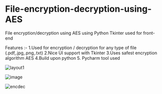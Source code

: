 # File-encryption-decryption-using-AES
File encryption/decryption using AES using Python 
Tkinter used for front-end


Features :-
1.Used for encryption / decryption for any type of file (.pdf,.jpg,.png,.txt)
2.Nice UI support with Tkinter
3.Uses safest encryption algorithm AES
4.Build upon python 
5. Pycharm tool used




![layout1](https://user-images.githubusercontent.com/51013655/114897507-edc92a00-9e2e-11eb-9870-9a659504b130.png)




![image](https://user-images.githubusercontent.com/51013655/114897424-d8ec9680-9e2e-11eb-90dc-2d1dbd0ad084.png)



![encdec](https://user-images.githubusercontent.com/51013655/114897518-f0c41a80-9e2e-11eb-8bbf-c33b266ee895.png)


